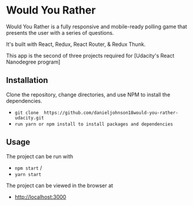 # Would You Rather

Would You Rather is a fully responsive and mobile-ready polling game that presents the user with a series of questions.

It's built with React, Redux, React Router, & Redux Thunk.

This app is the second of three projects required for [Udacity's React Nanodegree program]



## Installation

Clone the repository, change directories, and use NPM to install the dependencies.

- `git clone  https://github.com/danieljohnson18would-you-rather-udacity.git`
- `run yarn or npm install to install packages and dependencies`



## Usage

The project can be run with

- `npm start` /
- `yarn start`

The project can be viewed in the browser at

- [http://localhost:3000](http://localhost:3000)




